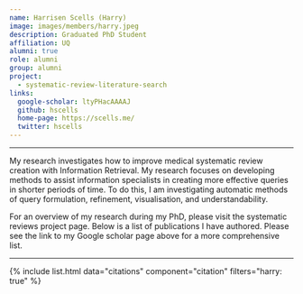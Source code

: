 ```yaml
---
name: Harrisen Scells (Harry)
image: images/members/harry.jpeg
description: Graduated PhD Student
affiliation: UQ
alumni: true
role: alumni
group: alumni
project:
  - systematic-review-literature-search
links:
  google-scholar: ltyPHacAAAAJ
  github: hscells
  home-page: https://scells.me/
  twitter: hscells
---
```


---

My research investigates how to improve medical systematic review creation with Information Retrieval. My research focuses on developing methods to assist information specialists in creating more effective queries in shorter periods of time. To do this, I am investigating automatic methods of query formulation, refinement, visualisation, and understandability.

For an overview of my research during my PhD, please visit the systematic reviews project page. Below is a list of publications I have authored. Please see the link to my Google scholar page above for a more comprehensive list.

---

{% include list.html data="citations" component="citation" filters="harry: true" %}
